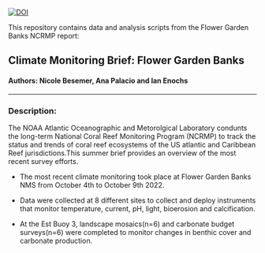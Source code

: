 [![DOI](https://zenodo.org/badge/doi/XXXX.svg)](http://dx.doi.org/XXXXXXX)

This repository contains data and analysis scripts from the Flower Garden Banks NCRMP report:

## Climate Monitoring Brief: Flower Garden Banks

#### Authors: Nicole Besemer, Ana Palacio and Ian Enochs
 
-----

### Description:

The NOAA Atlantic Oceanographic and Metorolgical Laboratory condunts the long-term National Coral Reef Monitoring Program (NCRMP) to track the status and trends of coral reef ecosystems of the US atlantic and Caribbean Reef jurisdictions.This summer brief provides an overview of the most recent survey efforts.

* The most recent climate monitoring took place at Flower Garden Banks NMS from October 4th to October 9th 2022.

* Data were collected at 8 different sites to collect and deploy instruments that monitor temperature, current, pH, light, bioerosion and calcification.

* At the Est Buoy 3, landscape mosaics(n=6) and carbonate budget surveys(n=6) were completed to monitor changes in benthic cover and carbonate production.
